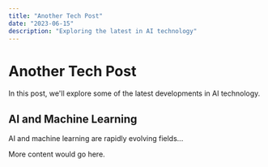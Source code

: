 ```yaml
---
title: "Another Tech Post"
date: "2023-06-15"
description: "Exploring the latest in AI technology"
---
```


# Another Tech Post

In this post, we'll explore some of the latest developments in AI technology.

## AI and Machine Learning

AI and machine learning are rapidly evolving fields...

More content would go here.